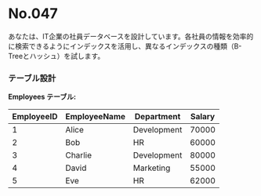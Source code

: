 # No.047

あなたは、IT企業の社員データベースを設計しています。各社員の情報を効率的に検索できるようにインデックスを活用し、異なるインデックスの種類（B-Treeとハッシュ）を試します。

### テーブル設計

**Employees テーブル:**

| EmployeeID | EmployeeName | Department   | Salary  |
|------------|--------------|--------------|---------|
| 1          | Alice        | Development  | 70000   |
| 2          | Bob          | HR           | 60000   |
| 3          | Charlie      | Development  | 80000   |
| 4          | David        | Marketing    | 55000   |
| 5          | Eve          | HR           | 62000   |
